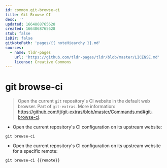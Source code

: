```yaml
---
id: common.git-browse-ci
title: Git Browse CI
desc: ''
updated: 1664868765628
created: 1664868765628
stub: false
isDir: false
gitNotePath: 'pages/{{ noteHiearchy }}.md'
sources:
  - name: tldr-pages
    url: 'https://github.com/tldr-pages/tldr/blob/master/LICENSE.md'
    license: Creative Commons
---
```

# git browse-ci

> Open the current `git` repository's CI website in the default web browser.
> Part of `git-extras`.
> More information: <https://github.com/tj/git-extras/blob/master/Commands.md#git-browse-ci>.

- Open the current repository's CI configuration on its upstream website:

`git browse-ci`

- Open the current repository's CI configuration on its upstream website for a specific remote:

`git browse-ci {{remote}}`

